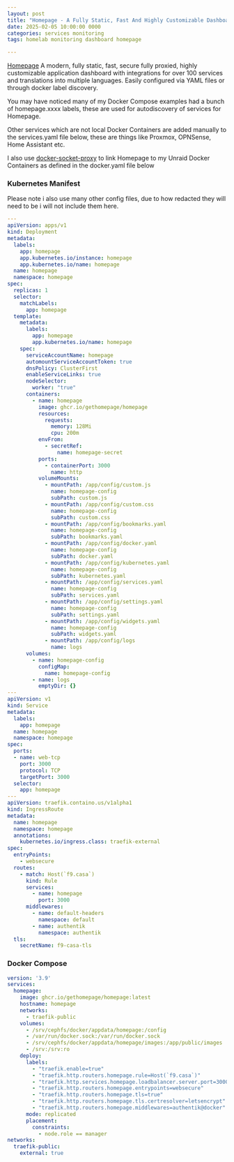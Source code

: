 ```yaml
---
layout: post
title: "Homepage - A Fully Static, Fast And Highly Customizable Dashboard"
date: 2025-02-05 10:00:00 0000
categories: services monitoring
tags: homelab monitoring dashboard homepage 

---
```


[Homepage](https://gethomepage.dev) A modern, fully static, fast, secure fully proxied, highly customizable application dashboard with integrations for over 100 services and translations into multiple languages. Easily configured via YAML files or through docker label discovery. 

You may have noticed many of my Docker Compose examples had a bunch of homepage.xxxx labels, these are used for autodiscovery of services for Homepage.

Other services which are not local Docker Containers are added manually to the services.yaml file below, these are things like Proxmox, OPNSense, Home Assistant etc.

I also use [docker-socket-proxy](https://github.com/Tecnativa/docker-socket-proxy) to link Homepage to my Unraid Docker Containers as defined in the docker.yaml file below

### Kubernetes Manifest
Please note i also use many other config files, due to how redacted they will need to be i will not include them here.
```yaml
---
apiVersion: apps/v1
kind: Deployment
metadata:
  labels:
    app: homepage
    app.kubernetes.io/instance: homepage
    app.kubernetes.io/name: homepage
  name: homepage
  namespace: homepage
spec:
  replicas: 1
  selector:
    matchLabels:
      app: homepage
  template:
    metadata:
      labels:
        app: homepage
        app.kubernetes.io/name: homepage
    spec:
      serviceAccountName: homepage
      automountServiceAccountToken: true
      dnsPolicy: ClusterFirst
      enableServiceLinks: true
      nodeSelector:
        worker: "true"
      containers:
        - name: homepage
          image: ghcr.io/gethomepage/homepage
          resources:
            requests:
              memory: 128Mi
              cpu: 200m
          envFrom:
            - secretRef:
                name: homepage-secret
          ports:
            - containerPort: 3000
              name: http
          volumeMounts:
            - mountPath: /app/config/custom.js
              name: homepage-config
              subPath: custom.js
            - mountPath: /app/config/custom.css
              name: homepage-config
              subPath: custom.css
            - mountPath: /app/config/bookmarks.yaml
              name: homepage-config
              subPath: bookmarks.yaml
            - mountPath: /app/config/docker.yaml
              name: homepage-config
              subPath: docker.yaml
            - mountPath: /app/config/kubernetes.yaml
              name: homepage-config
              subPath: kubernetes.yaml
            - mountPath: /app/config/services.yaml
              name: homepage-config
              subPath: services.yaml
            - mountPath: /app/config/settings.yaml
              name: homepage-config
              subPath: settings.yaml
            - mountPath: /app/config/widgets.yaml
              name: homepage-config
              subPath: widgets.yaml
            - mountPath: /app/config/logs
              name: logs
      volumes:
        - name: homepage-config
          configMap:
            name: homepage-config
        - name: logs
          emptyDir: {}
---
apiVersion: v1
kind: Service
metadata:
  labels:
    app: homepage
  name: homepage
  namespace: homepage 
spec:
  ports:
  - name: web-tcp
    port: 3000
    protocol: TCP
    targetPort: 3000
  selector:
    app: homepage
---
apiVersion: traefik.containo.us/v1alpha1
kind: IngressRoute
metadata:
  name: homepage
  namespace: homepage
  annotations: 
    kubernetes.io/ingress.class: traefik-external
spec:
  entryPoints:
    - websecure
  routes:
    - match: Host(`f9.casa`)
      kind: Rule
      services:
        - name: homepage
          port: 3000
      middlewares:
        - name: default-headers
          namespace: default
        - name: authentik
          namespace: authentik
  tls:
    secretName: f9-casa-tls
``` 

### Docker Compose
```yaml
version: '3.9'
services:
  homepage:
    image: ghcr.io/gethomepage/homepage:latest
    hostname: homepage
    networks:
      - traefik-public
    volumes:
      - /srv/cephfs/docker/appdata/homepage:/config
      - /var/run/docker.sock:/var/run/docker.sock
      - /srv/cephfs/docker/appdata/homepage/images:/app/public/images
      - /srv:/srv:ro
    deploy:
      labels:
        - "traefik.enable=true"
        - "traefik.http.routers.homepage.rule=Host(`f9.casa`)"
        - "traefik.http.services.homepage.loadbalancer.server.port=3000"
        - "traefik.http.routers.homepage.entrypoints=websecure"
        - "traefik.http.routers.homepage.tls=true"
        - "traefik.http.routers.homepage.tls.certresolver=letsencrypt"
        - "traefik.http.routers.homepage.middlewares=authentik@docker"
      mode: replicated
      placement:
        constraints:
          - node.role == manager
networks:
  traefik-public:
    external: true
```